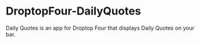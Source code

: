 # DroptopFour-DailyQuotes
Daily Quotes is an app for Droptop Four that displays Daily Quotes on your bar.
